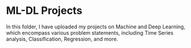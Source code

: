 # ML-DL Projects

In this folder, I have uploaded my projects on Machine and Deep Learning, which encompass various problem statements, including Time Series analysis, Classification, Regression, and more.

